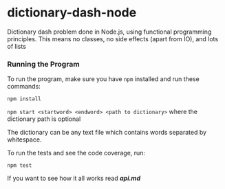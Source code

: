 # dictionary-dash-node
Dictionary dash problem done in Node.js, using functional programming principles.
This means no classes, no side effects (apart from IO), and lots of lists

### Running the Program ###

To run the program, make sure you have `npm` installed and run these commands:

`npm install`

`npm start <startword> <endword> <path to dictionary>` where the dictionary path is optional

The dictionary can be any text file which contains words separated by whitespace.

To run the tests and see the code coverage, run:

`npm test`

If you want to see how it all works read ***api.md***
